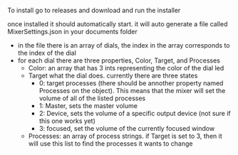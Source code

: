 To install go to releases and download and run the installer

once installed it should automatically start. it will auto generate a file called MixerSettings.json in your documents folder
 - in the file there is an array of dials, the index in the array corresponds to the index of the dial
 - for each dial there are three properties, Color, Target, and Processes
   - Color: an array that has 3 ints representing the color of the dial led
   - Target what the dial does. currently there are three states
     - 0: target processes (there should be annother property named Processes on the object). This means that the mixer will set the volume of all of the listed processes
     - 1: Master, sets the master volume
     - 2: Device, sets the volume of a specific output device (not sure if this one works yet)
     - 3: focused, set the volume of the currently focused window
   - Processes: an array of process strings. if Target is set to 3, then it will use this list to find the processes it wants to change
